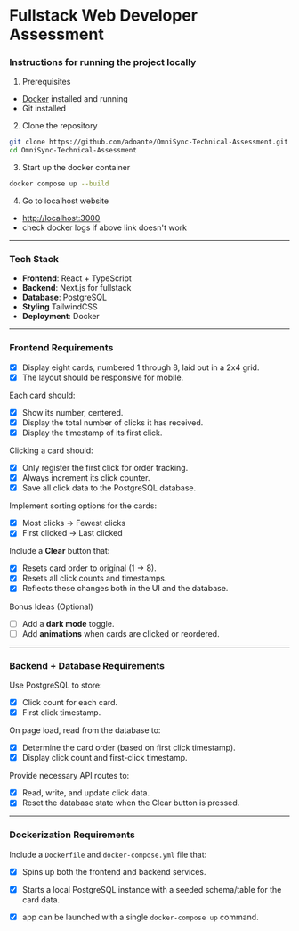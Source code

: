# Fullstack Web Developer Assessment

### Instructions for running the project locally
1. Prerequisites
- [Docker](https://docs.docker.com/get-docker/) installed and running
- Git installed

2. Clone the repository
```bash
git clone https://github.com/adoante/OmniSync-Technical-Assessment.git
cd OmniSync-Technical-Assessment
```

3. Start up the docker container
```bash
docker compose up --build
```

4. Go to localhost website<br>
- [http://localhost:3000]()
- check docker logs if above link doesn't work
---
### Tech Stack

- **Frontend**: React + TypeScript
- **Backend**: Next.js for fullstack
- **Database**: PostgreSQL
- **Styling** TailwindCSS
- **Deployment**: Docker
---
### Frontend Requirements

- [x] Display eight cards, numbered 1 through 8, laid out in a 2x4 grid.
- [x] The layout should be responsive for mobile.

Each card should:
- [x] Show its number, centered.
- [x] Display the total number of clicks it has received.
- [x] Display the timestamp of its first click.

Clicking a card should:
- [x] Only register the first click for order tracking.
- [x] Always increment its click counter.
- [x] Save all click data to the PostgreSQL database.

Implement sorting options for the cards:
- [x] Most clicks → Fewest clicks
- [x] First clicked → Last clicked

Include a **Clear** button that:
- [x] Resets card order to original (1 → 8).
- [x] Resets all click counts and timestamps.
- [x] Reflects these changes both in the UI and the database.

Bonus Ideas (Optional)
- [ ] Add a **dark mode** toggle.
- [ ] Add **animations** when cards are clicked or reordered.
---
### Backend + Database Requirements

Use PostgreSQL to store:
- [x] Click count for each card.
- [x] First click timestamp.

On page load, read from the database to:
- [x] Determine the card order (based on first click timestamp).
- [x] Display click count and first-click timestamp.

Provide necessary API routes to:
- [x] Read, write, and update click data.
- [x] Reset the database state when the Clear button is pressed.
---
### Dockerization Requirements

Include a `Dockerfile` and `docker-compose.yml` file that:
- [x] Spins up both the frontend and backend services.
- [x] Starts a local PostgreSQL instance with a seeded schema/table for the card data.
- [x] app can be launched with a single `docker-compose up` command.

